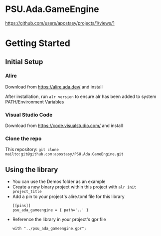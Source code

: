 # PSU.Ada.GameEngine

https://github.com/users/apostasy/projects/1/views/1

# Getting Started
## Initial Setup
### Alire
Download from https://alire.ada.dev/ and install

After installation, run `alr version` to ensure alr has been added to system PATH/Environment Variables

### Visual Studio Code
Download from https://code.visualstudio.com/ and install

### Clone the repo

This repository: `git clone mailto:git@github.com:apostasy/PSU.Ada.GameEngine.git`

## Using the library

* You can use the Demos folder as an example
* Create a new binary project within this project with `alr init project_title`
* Add a pin to your project's alire.toml file for this library
    ```
    [[pins]] 
    psu_ada_gameengine = { path='..' } 
    ```
* Reference the library in your project's gpr file
    ```
    with "../psu_ada_gameengine.gpr";
    ```